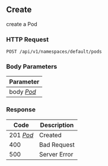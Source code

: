 Create
---------------------------------
create a Pod

### HTTP Request

`POST /api/v1/namespaces/default/pods`

### Body Parameters

| Parameter |
| --- |
| body _[Pod](index.md#pod-1)_ |

### Response

| Code | Description |
| --- | --- |
| 201 _[Pod](index.md#pod-1)_ | Created |
| 400 | Bad Request |
| 500 | Server Error |
